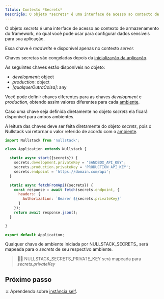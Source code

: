 ```yaml
---
Título: Contexto *Secrets*
Descrição: O objeto *secrets* é uma interface de acesso ao contexto de armazenamento do framework, no qual você pode usar para configurar dados sensíveis para sua aplicação.
---
```


O objeto *secrets* é uma interface de acesso ao contexto de armazenamento do framework, no qual você pode usar para configurar dados sensíveis para sua aplicação.

Essa chave é *readwrite* e disponível apenas no contexto *server*.

Chaves secretas são congeladas depois da [inicialização da aplicação](/application-startup).

As seguintes chaves estão disponíveis no objeto:

- *development*: object
- *production*: object
- *[qualquerOutraCoisa]*: any

Você pode definir chaves diferentes para as chaves *development* e *production*, obtendo assim valores diferentes para cada [ambiente](/context-environment).

Caso uma chave seja definida diretamente no objeto *secrets* ela ficará disponível para ambos ambientes.

A leitura das chaves deve ser feita diretamente do objeto *secrets*, pois o Nullstack vai retornar o valor referido de acordo com o [ambiente](/context-environment).

```jsx
import Nullstack from 'nullstack';

class Application extends Nullstack {

  static async start({secrets}) {
    secrets.development.privateKey = 'SANDBOX_API_KEY';
    secrets.production.privateKey = 'PRODUCTION_API_KEY';
    secrets.endpoint = 'https://domain.com/api';
  }

  static async fetchFromApi({secrets}) {
    const response = await fetch(secrets.endpoint, {
      headers: {
        Authorization: `Bearer ${secrets.privateKey}`
      }
    });
    return await response.json();
  }

}

export default Application;
```

Qualquer chave de ambiente iniciada por NULLSTACK_SECRETS_ será mapeada para o *secrets* de seu respectivo ambiente.

> 🐱‍💻 NULLSTACK_SECRETS_PRIVATE_KEY será mapeada para *secrets.privateKey*

## Próximo passo

⚔ Aprendendo sobre [instância self](/instance-self).
